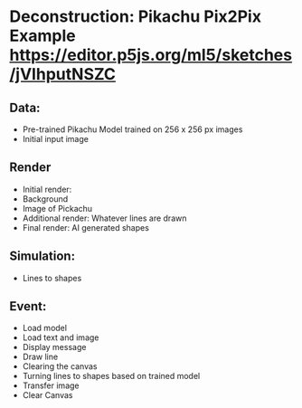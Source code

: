 # Deconstruction: Pikachu Pix2Pix Example https://editor.p5js.org/ml5/sketches/jVlhputNSZC

## Data:
* Pre-trained Pikachu Model trained on 256 x 256 px images
* Initial input image

## Render 
* Initial render: 
* Background
* Image of Pickachu
* Additional render: Whatever lines are drawn 
* Final render: AI generated shapes 

## Simulation:
* Lines to shapes

## Event:
* Load model
* Load text and image
* Display message
* Draw line
* Clearing the canvas
* Turning lines to shapes based on trained model 
* Transfer image
* Clear Canvas

